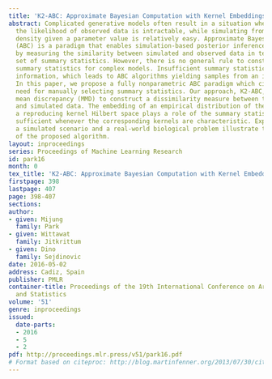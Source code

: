 ```yaml
---
title: 'K2-ABC: Approximate Bayesian Computation with Kernel Embeddings'
abstract: Complicated generative models often result in a situation where computing
  the likelihood of observed data is intractable, while simulating from the conditional
  density given a parameter value is relatively easy. Approximate Bayesian Computation
  (ABC) is a paradigm that enables simulation-based posterior inference in such cases
  by measuring the similarity between simulated and observed data in terms of a chosen
  set of summary statistics. However, there is no general rule to construct sufficient
  summary statistics for complex models. Insufficient summary statistics will leak
  information, which leads to ABC algorithms yielding samples from an incorrect  posterior.
  In this paper, we propose a fully nonparametric ABC paradigm which circumvents the
  need for manually selecting summary statistics. Our approach, K2-ABC,  uses maximum
  mean discrepancy (MMD) to construct a dissimilarity measure between the observed
  and simulated data. The embedding of an empirical distribution of the data into
  a reproducing kernel Hilbert space plays a role of the summary statistic and is
  sufficient whenever the corresponding kernels are characteristic. Experiments on
  a simulated scenario and a real-world biological problem illustrate the effectiveness
  of the proposed algorithm.
layout: inproceedings
series: Proceedings of Machine Learning Research
id: park16
month: 0
tex_title: 'K2-ABC: Approximate Bayesian Computation with Kernel Embeddings'
firstpage: 398
lastpage: 407
page: 398-407
sections: 
author:
- given: Mijung
  family: Park
- given: Wittawat
  family: Jitkrittum
- given: Dino
  family: Sejdinovic
date: 2016-05-02
address: Cadiz, Spain
publisher: PMLR
container-title: Proceedings of the 19th International Conference on Artificial Intelligence
  and Statistics
volume: '51'
genre: inproceedings
issued:
  date-parts:
  - 2016
  - 5
  - 2
pdf: http://proceedings.mlr.press/v51/park16.pdf
# Format based on citeproc: http://blog.martinfenner.org/2013/07/30/citeproc-yaml-for-bibliographies/
---
```

